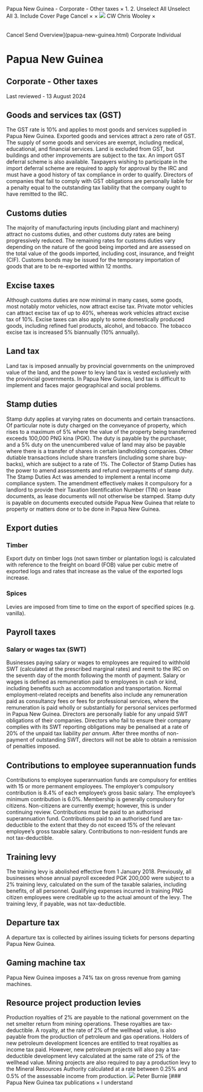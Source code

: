 Papua New Guinea - Corporate - Other taxes
×
1.
2.
Unselect All
Unselect All
3.
Include Cover Page
Cancel
×
×
![](-/media/world-wide-tax-summaries/attachments/global---chris-wooley.ashx%3Frev=ac5e5f3223b34096b1afc2a6009c7320&revision=ac5e5f32-23b3-4096-b1af-c2a6009c7320&hash=859B7ADC84DC2CBEC9760E9E6EE7DE6D0A8BFCDF)
CW
Chris Wooley
×
######
Cancel
Send
Overview](papua-new-guinea.html)
Corporate
Individual
# Papua New Guinea
## Corporate - Other taxes
Last reviewed - 13 August 2024
## Goods and services tax (GST)
The GST rate is 10% and applies to most goods and services supplied in Papua New Guinea. Exported goods and services attract a zero rate of GST. The supply of some goods and services are exempt, including medical, educational, and financial services. Land is excluded from GST, but buildings and other improvements are subject to the tax.
An import GST deferral scheme is also available. Taxpayers wishing to participate in the import deferral scheme are required to apply for approval by the IRC and must have a good history of tax compliance in order to qualify.
Directors of companies that fail to comply with GST obligations are personally liable for a penalty equal to the outstanding tax liability that the company ought to have remitted to the IRC.
## Customs duties
The majority of manufacturing inputs (including plant and machinery) attract no customs duties, and other customs duty rates are being progressively reduced. The remaining rates for customs duties vary depending on the nature of the good being imported and are assessed on the total value of the goods imported, including cost, insurance, and freight (CIF). Customs bonds may be issued for the temporary importation of goods that are to be re-exported within 12 months.
## Excise taxes
Although customs duties are now minimal in many cases, some goods, most notably motor vehicles, now attract excise tax. Private motor vehicles can attract excise tax of up to 40%, whereas work vehicles attract excise tax of 10%. Excise taxes can also apply to some domestically produced goods, including refined fuel products, alcohol, and tobacco. The tobacco excise tax is increased 5% biannually (10% annually).
## Land tax
Land tax is imposed annually by provincial governments on the unimproved value of the land, and the power to levy land tax is vested exclusively with the provincial governments. In Papua New Guinea, land tax is difficult to implement and faces major geographical and social problems.
## Stamp duties
Stamp duty applies at varying rates on documents and certain transactions. Of particular note is duty charged on the conveyance of property, which rises to a maximum of 5% where the value of the property being transferred exceeds 100,000 PNG kina (PGK). The duty is payable by the purchaser, and a 5% duty on the unencumbered value of land may also be payable where there is a transfer of shares in certain landholding companies.
Other dutiable transactions include share transfers (including some share buy-backs), which are subject to a rate of 1%. The Collector of Stamp Duties has the power to amend assessments and refund overpayments of stamp duty.
The Stamp Duties Act was amended to implement a rental income compliance system. The amendment effectively makes it compulsory for a landlord to provide their Taxation Identification Number (TIN) on lease documents, as lease documents will not otherwise be stamped.
Stamp duty is payable on documents executed outside Papua New Guinea that relate to property or matters done or to be done in Papua New Guinea.
## Export duties
### Timber
Export duty on timber logs (not sawn timber or plantation logs) is calculated with reference to the freight on board (FOB) value per cubic metre of exported logs and rates that increase as the value of the exported logs increase.
### Spices
Levies are imposed from time to time on the export of specified spices (e.g. vanilla).
## Payroll taxes
### Salary or wages tax (SWT)
Businesses paying salary or wages to employees are required to withhold SWT (calculated at the prescribed marginal rates) and remit to the IRC on the seventh day of the month following the month of payment.
Salary or wages is defined as remuneration paid to employees in cash or kind, including benefits such as accommodation and transportation.
Normal employment-related receipts and benefits also include any remuneration paid as consultancy fees or fees for professional services, where the remuneration is paid wholly or substantially for personal services performed in Papua New Guinea.
Directors are personally liable for any unpaid SWT obligations of their companies. Directors who fail to ensure their company complies with its SWT reporting obligations may be penalised at a rate of 20% of the unpaid tax liability *per annum*. After three months of non-payment of outstanding SWT, directors will not be able to obtain a remission of penalties imposed.
## Contributions to employee superannuation funds
Contributions to employee superannuation funds are compulsory for entities with 15 or more permanent employees. The employer’s compulsory contribution is 8.4% of each employee’s gross basic salary. The employee’s minimum contribution is 6.0%.
Membership is generally compulsory for citizens. Non-citizens are currently exempt; however, this is under continuing review.
Contributions must be paid to an authorised superannuation fund. Contributions paid to an authorised fund are tax-deductible to the extent that they do not exceed 15% of the relevant employee’s gross taxable salary. Contributions to non-resident funds are not tax-deductible.
## Training levy
The training levy is abolished effective from 1 January 2018.
Previously, all businesses whose annual payroll exceeded PGK 200,000 were subject to a 2% training levy, calculated on the sum of the taxable salaries, including benefits, of all personnel. Qualifying expenses incurred in training PNG citizen employees were creditable up to the actual amount of the levy. The training levy, if payable, was not tax-deductible.
## Departure tax
A departure tax is collected by airlines issuing tickets for persons departing Papua New Guinea.
## Gaming machine tax
Papua New Guinea imposes a 74% tax on gross revenue from gaming machines.
## Resource project production levies
Production royalties of 2% are payable to the national government on the net smelter return from mining operations. These royalties are tax-deductible. A royalty, at the rate of 2% of the wellhead value, is also payable from the production of petroleum and gas operations. Holders of new petroleum development licences are entitled to treat royalties as income tax paid. However, new petroleum projects will also pay a tax-deductible development levy calculated at the same rate of 2% of the wellhead value.
Mining projects are also required to pay a production levy to the Mineral Resources Authority calculated at a rate between 0.25% and 0.5% of the assessable income from production.
![](-/media/world-wide-tax-summaries/attachments/papua-new-guinea---peter_burnie.ashx%3Frev=8fc829f1d2cb4dcc86267716e612323f&revision=8fc829f1-d2cb-4dcc-8626-7716e612323f&hash=93E0BBD487F3BF260D08DB0E0302DD5881E0C356)
Peter Burnie
[### Papua New Guinea tax publications
×
I understand